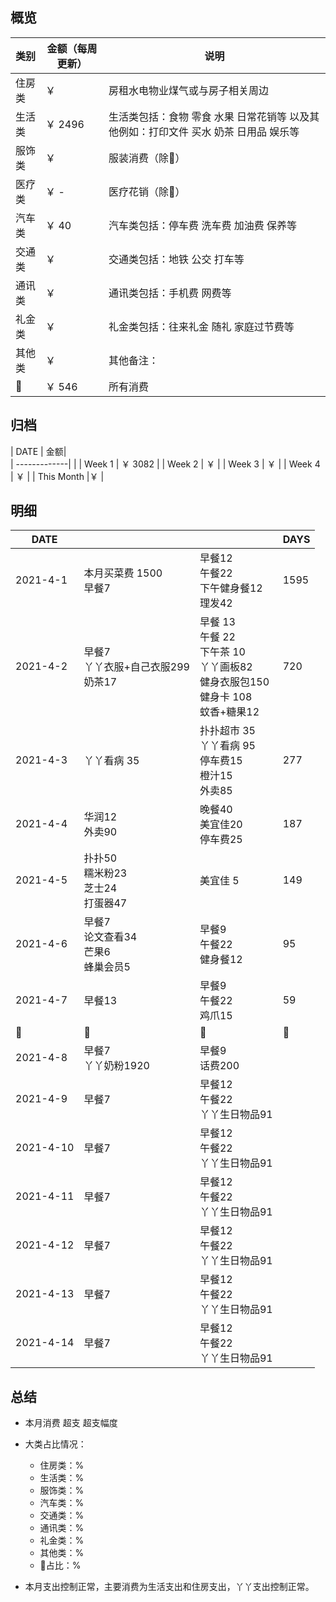 ## 概览
| 类别           | 金额（每周更新）        |    说明 |
| -------------|-------------| -----|
| 住房类|￥ | 房租水电物业煤气或与房子相关周边
| 生活类| ￥  2496  | 生活类包括：食物 零食 水果 日常花销等 以及其他例如：打印文件 买水 奶茶 日用品 娱乐等        |
|服饰类 | ￥ | 服装消费（除👶） |
|医疗类 | ￥ - | 医疗花销（除👶）
|汽车类 |￥ 40| 汽车类包括：停车费 洗车费 加油费 保养等
|交通类| ￥  | 交通类包括：地铁 公交 打车等
|通讯类 | ￥  | 通讯类包括：手机费 网费等
|礼金类 | ￥  | 礼金类包括：往来礼金 随礼 家庭过节费等
|其他类 | ￥  | 其他备注：
|👶 | ￥  546| 所有消费

## 归档
| DATE           | 金额|      
| -------------|       |
| Week 1 | ￥ 3082  |
| Week 2 | ￥  |
| Week 3 | ￥   |
| Week 4 | ￥ |
| This Month |￥ |

## 明细
| DATE           |         |    |DAYS
| -------------|-------------| -----|---
| 2021-4-1      | 本月买菜费 1500 <br> 早餐7<br>  | 早餐12<br>午餐22<br>下午健身餐12 <br>理发42| 1595
| 2021-4-2      | 早餐7<br>丫丫衣服+自己衣服299<br>奶茶17 | 早餐 13<br> 午餐 22 <br>下午茶 10 <br>丫丫画板82<br>健身衣服包150 <br>健身卡 108<br>蚊香+糖果12| 720
| 2021-4-3      |丫丫看病 35|扑扑超市 35<br>丫丫看病 95<br>停车费15<br>橙汁15<br>外卖85|  277
| 2021-4-4      |华润12<br>外卖90|晚餐40<br>美宜佳20<br>停车费25<br>|187
| 2021-4-5      |扑扑50<br>糯米粉23<br>芝士24<br>打蛋器47|美宜佳 5|149
| 2021-4-6      |早餐7<br>论文查看34<br>芒果6<br>蜂巢会员5<br>|早餐9 <br>午餐22<br>健身餐12| 95
| 2021-4-7      |早餐13|早餐9 <br>午餐22<br>鸡爪15<br>|59
|🤮|🤮|🤮|🤮
| 2021-4-8      |早餐7<br>丫丫奶粉1920|早餐9 <br>话费200|
| 2021-4-9      |早餐7|早餐12<br>午餐22<br>丫丫生日物品91|
| 2021-4-10      |早餐7|早餐12<br>午餐22<br>丫丫生日物品91|
| 2021-4-11      |早餐7|早餐12<br>午餐22<br>丫丫生日物品91|
| 2021-4-12      |早餐7|早餐12<br>午餐22<br>丫丫生日物品91|
| 2021-4-13      |早餐7|早餐12<br>午餐22<br>丫丫生日物品91|
| 2021-4-14      |早餐7|早餐12<br>午餐22<br>丫丫生日物品91|


## 总结

- 本月消费  超支  超支幅度
- 大类占比情况：
  - 住房类：%
  - 生活类：%
  - 服饰类：%
  - 汽车类：%
  - 交通类：%
  - 通讯类：%
  - 礼金类：%
  - 其他类：%
  - 👶占比：%

- 本月支出控制正常，主要消费为生活支出和住房支出，丫丫支出控制正常。
